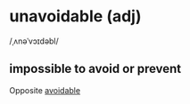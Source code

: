 # unavoidable (adj)

/ˌʌnəˈvɔɪdəbl/

## impossible to avoid or prevent

Opposite [avoidable](../a/avoidable-adj.md#that-can-be-prevented)